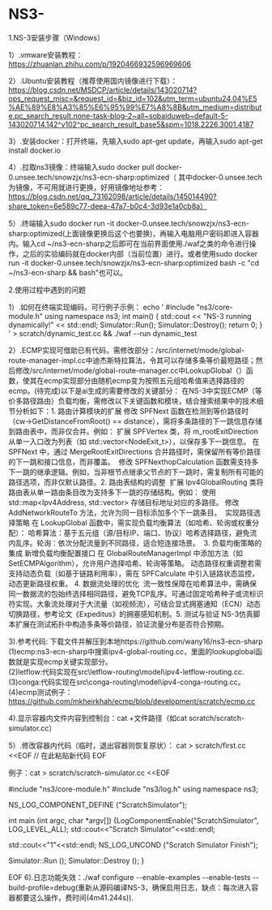 # NS3-
1.NS-3安装步骤（Windows）

1）.vmware安装教程：https://zhuanlan.zhihu.com/p/1920466932596969606

2）.Ubuntu安装教程（推荐使用国内镜像进行下载）：https://blog.csdn.net/MSDCP/article/details/143020714?ops_request_misc=&request_id=&biz_id=102&utm_term=ubuntu24.04%E5%AE%89%E8%A3%85%E6%95%99%E7%A8%8B&utm_medium=distribute.pc_search_result.none-task-blog-2~all~sobaiduweb~default-5-143020714.142^v102^pc_search_result_base5&spm=1018.2226.3001.4187

3）.安装docker：打开终端，先输入sudo apt-get update，再输入sudo apt-get install docker.io

4）.拉取ns3镜像：终端输入sudo docker pull docker-0.unsee.tech/snowzjx/ns3-ecn-sharp:optimized（ 其中docker-0.unsee.tech为镜像，不可用就进行更换，好用镜像地址参考：https://blog.csdn.net/qq_73162098/article/details/145014490?share_token=6e589c77-deea-47a7-b0c4-3d93e1a0cb8a）

5）.终端输入sudo docker run -it docker-0.unsee.tech/snowzjx/ns3-ecn-sharp:optimized(上面镜像更换后这个也要换)，再输入电脑用户密码即进入容器内。输入cd ~/ns3-ecn-sharp之后即可在当前界面使用./waf之类的命令进行操作，之后的实验编码就在docker内部（当前位置）进行。或者使用sudo docker run -it docker-0.unsee.tech/snowzjx/ns3-ecn-sharp:optimized bash -c "cd ~/ns3-ecn-sharp && bash"也可以。



2.使用过程中遇到的问题

1）.如何在终端实现编码，可行例子示例：
echo '
#include "ns3/core-module.h"
using namespace ns3;
int main() {
    std::cout << "NS-3 running dynamically!" << std::endl;
    Simulator::Run();
    Simulator::Destroy();
    return 0;
}
' > scratch/dynamic_test.cc && ./waf --run dynamic_test

2）.ECMP实现可借助已有代码，需修改部分：/src/internet/mode/global-route-manager-impl.cc中迪杰斯特拉算法，令其可以存储多条等价最短路径；然后修改/src/internet/mode/global-route-manager.cc中LookupGlobal（）函数，使其在ecmp实现部分由随机ecmp变为按照五元组哈希值来选择路径的ecmp。(待完成)以下是ai生成的需要修改的关键部分：
  在NS-3中实现ECMP（等价多路径路由）负载均衡，需修改以下关键函数和模块，结合搜索结果中的技术细节分析如下：
  ​1. 路由计算模块的扩展​
  ​修改 SPFNext 函数​
  在检测到等价路径时（cw->GetDistanceFromRoot() == distance），需将多条路径的下一跳信息存储到路由表中，而非仅合并。例如：
  扩展 SPFVertex 类，将 m_rootExitDirection 从单一入口改为列表（如 std::vector<NodeExit_t>），以保存多下一跳信息。
  在 SPFNext 中，通过 MergeRootExitDirections 合并路径时，需保留所有等价路径的下一跳和接口信息，而非覆盖。
​  修改 SPFNexthopCalculation 函数​
  需支持多下一跳的继承逻辑。例如，当非根节点继承父节点的下一跳时，需复制所有可能的路径选项，而非仅默认路径。
  ​2. 路由表结构的调整​
​  扩展 Ipv4GlobalRouting 类​
  将路由表从单一路由条目改为支持多下一跳的存储结构。例如：
  使用 std::map<Ipv4Address, std::vector<RouteEntry>> 存储目标地址对应的多路径。
  修改 AddNetworkRouteTo 方法，允许为同一目标添加多个下一跳条目。
​  实现路径选择策略​
  在 LookupGlobal 函数中，需实现负载均衡算法（如哈希、轮询或权重分配）：
​  哈希算法​：基于五元组（源/目标IP、端口、协议）哈希选择路径，避免流内乱序。
​  轮询​：依次分配流量到不同路径，适合短连接场景。
​  3. 负载均衡策略的集成​
​  新增负载均衡配置接口​
  在 GlobalRouteManagerImpl 中添加方法（如 SetECMPAlgorithm），允许用户选择哈希、轮询等策略。
  ​动态路径权重调整​
  若需支持动态负载（如基于链路利用率），需在 SPFCalculate 中引入链路状态监控，动态更新路径权重。
  ​4. 数据流处理的优化​
​  流一致性保障​
  在哈希算法中，需确保同一数据流的包始终选择相同路径，避免TCP乱序。可通过固定哈希种子或流标识符实现。
  ​大象流处理​
  对于大流量（如视频流），可结合显式拥塞通知（ECN）动态切换路径，参考论文《Expeditus》的拥塞感知机制。
  ​5. 测试与验证​
  ​NS-3仿真脚本扩展​
  在测试拓扑中构造多条等价路径，验证流量分布是否符合预期。


3).参考代码: 下载文件并解压到本地https://github.com/wany16/ns3-ecn-sharp      
            (1)ecmp:ns3-ecn-sharp中搜索ipv4-global-routing.cc，里面的lookupglobal函数就是实现ecmp关键实现部分。  
            (2)letflow:代码实现在src\letflow-routing\model\ipv4-letflow-routing.cc.   
            (3)conga:代码实现在src\conga-routing\model\ipv4-conga-routing.cc。
            (4)ecmp测试例子：https://github.com/mkheirkhah/ecmp/blob/development/scratch/ecmp.cc

4).显示容器内文件内容到控制台：cat +文件路径（如cat scratch/scratch-simulator.cc）

5）.修改容器内代码（临时，退出容器则恢复原状）：
cat > scratch/first.cc <<EOF
 // 在此粘贴新代码
EOF
     
例子：cat > scratch/scratch-simulator.cc <<EOF

#include "ns3/core-module.h"
#include "ns3/log.h"
using namespace ns3;

NS_LOG_COMPONENT_DEFINE ("ScratchSimulator");

int 
main (int argc, char *argv[])
{LogComponentEnable("ScratchSimulator", LOG_LEVEL_ALL);
  std::cout<<"Scratch Simulator"<<std::endl; 

 std::cout<<"1"<<std::endl; NS_LOG_UNCOND ("Scratch Simulator Finish");

  Simulator::Run ();
  Simulator::Destroy ();
} 

EOF
6).日志功能失效：./waf configure --enable-examples --enable-tests --build-profile=debug(重新从源码编译NS-3，确保启用日志，缺点：每次进入容器都要这么操作，费时间(4m41.244s)).

